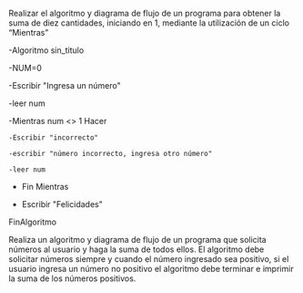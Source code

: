 Realizar el algoritmo y diagrama de flujo de un programa para obtener la suma de diez cantidades, iniciando en 1, mediante la utilización de un ciclo “Mientras”

-Algoritmo sin_titulo

-NUM=0
	
  -Escribir "Ingresa un número"
	
  -leer num
	
  -Mientras num <> 1 Hacer
		
    -Escribir "incorrecto"
		
    -escribir "número incorrecto, ingresa otro número"
		
    -leer num
	
- Fin Mientras
	
 - Escribir "Felicidades"
	
	
FinAlgoritmo

Realiza un algoritmo y diagrama de flujo de un programa que solicita números al usuario y haga la suma de todos ellos. El algoritmo debe solicitar números siempre y cuando el número ingresado sea positivo, si el usuario ingresa un número no positivo el algoritmo debe terminar e imprimir la suma de los números positivos.

